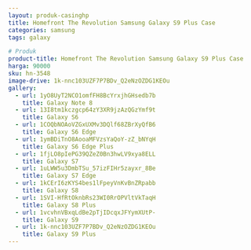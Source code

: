 ```yaml
---
layout: produk-casinghp
title: Homefront The Revolution Samsung Galaxy S9 Plus Case
categories: samsung
tags: galaxy

# Produk
product-title: Homefront The Revolution Samsung Galaxy S9 Plus Case
harga: 90000
sku: hn-3548
image-drive: 1k-nnc103UZF7P7BDv_Q2eNzOZDG1KEOu
gallery:
  - url: 1yO8UyT2NCO1omfFH8BcYrxjhGHsedb7b
    title: Galaxy Note 8
  - url: 13I8tm1kczgcp64zY3XR9jzAzQGzYmf9t
    title: Galaxy S6
  - url: 1COQbNOAoVZGxUXMv3DQlf68ZBrXyQfB6
    title: Galaxy S6 Edge
  - url: 1ymBDiTnO8AooaMFVzsYaQoY-zZ_bNYqH
    title: Galaxy S6 Edge Plus
  - url: 1fjLO8pIePG39QZeZ0Bn3hwLV9xya8ELL
    title: Galaxy S7
  - url: 1uLWW5u3DmbTSu_57izFIHr5zayxr_8Be
    title: Galaxy S7 Edge
  - url: 1kCErI6zKYS4bes1lFpeyVnKvBnZRpabb
    title: Galaxy S8
  - url: 1SVI-HfRtOknbRs23WI0RrOPVltVkTaqH
    title: Galaxy S8 Plus
  - url: 1vcvhnVBxqLdBe2pTjIDcqxJFYymXUtP-
    title: Galaxy S9
  - url: 1k-nnc103UZF7P7BDv_Q2eNzOZDG1KEOu
    title: Galaxy S9 Plus
---
```

